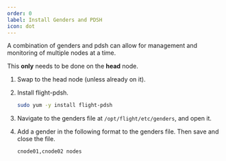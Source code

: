```yaml
---
order: 0
label: Install Genders and PDSH
icon: dot
---
```


A combination of genders and pdsh can allow for management and monitoring of multiple nodes at a time. 


This **only** needs to be done on the **head** node.

1. Swap to the head node (unless already on it).

2. Install flight-pdsh.
	```bash
	sudo yum -y install flight-pdsh
	```

3. Navigate to the genders file at `/opt/flight/etc/genders`, and open it.

4. Add a gender in the following format to the genders file. Then save and close the file.
	```
	cnode01,cnode02 nodes
	```